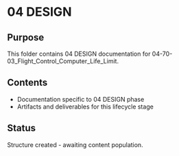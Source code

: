 # 04 DESIGN

## Purpose
This folder contains 04 DESIGN documentation for 04-70-03_Flight_Control_Computer_Life_Limit.

## Contents
- Documentation specific to 04 DESIGN phase
- Artifacts and deliverables for this lifecycle stage

## Status
Structure created - awaiting content population.
